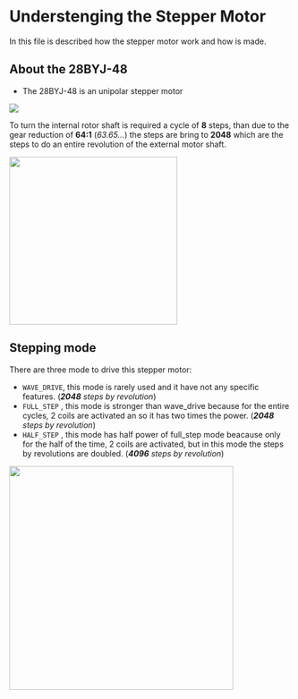 # Understenging the Stepper Motor

In this file is described how the stepper motor work and how is made.


## About the 28BYJ-48

* The 28BYJ-48 is an unipolar stepper motor

<img src="https://github.com/DavideRuzza/Stepper_28BY48_ULN2003/blob/master/images/28BYJ-48-coil_scheme.png">


To turn the internal rotor shaft is required a cycle of **8** steps, than due to the gear reduction of **64:1** (_63.65..._) the steps are bring to **2048** which are the steps to do an entire revolution of the external motor shaft.

<img src="https://github.com/DavideRuzza/Stepper_28BY48_ULN2003/blob/master/images/GearRatio.png" height=300px>


## Stepping mode

There are three mode to drive this stepper motor:
  * `WAVE_DRIVE`, this mode is rarely used and it have not any specific features. (_**2048** steps by revolution_)
  * `FULL_STEP` , this mode is stronger than wave_drive because for the entire cycles, 2 coils are activated an so it has two times the power. (_**2048** steps by revolution_)
  * `HALF_STEP` , this mode has half power of full_step mode beacause only for the half of the time, 2 coils are activated, but in this mode the steps by revolutions are doubled. (_**4096** steps by revolution_)

<img src="https://github.com/DavideRuzza/Stepper_28BY48_ULN2003/blob/master/images/SteppingModes.png" height = 400px>
